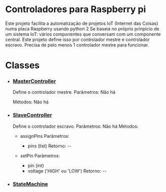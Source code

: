# Controladores para Raspberry pi 

Este projeto facilita a automatização de projetos IoT (Internet das Coisas) numa placa Raspberry usando python 2
Se baseia no próprio prinpício de um sistema IoT: vários componentes que conversam com um componente central.
Este projeto define isso por controlador mestre e controlador escravo. Precisa de pelo menos 1 controlador mestre para funcionar.

# Classes

* ### [MasterController](https://github.com/Ratonhnaketon/Raspberry_pi_controllers/blob/master/Core/masterController.py)

  Define o controlador mestre.
  Parâmetros: 
    Não há
  
  Métodos:
    Não há

* ### [SlaveController](https://github.com/Ratonhnaketon/Raspberry_pi_controllers/blob/master/Core/slaveController.py)

  Define o controlador escravo.
  Parâmetros:
    Não há
   Métodos:
   * assignPins
      Parâmetros: 
      * pins (list)
      Retorno: 
      --
      
   * setPin
      Parâmetros: 
      * pin (int)
      * voltage ('HIGH' ou 'LOW')
      Retorno:
      --
      
* ### [StateMachine](https://github.com/Ratonhnaketon/Raspberry_pi_controllers/blob/master/Core/slaveController.py)

